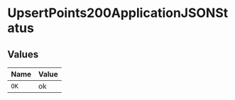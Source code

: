 # UpsertPoints200ApplicationJSONStatus


## Values

| Name  | Value |
| ----- | ----- |
| `OK`  | ok    |